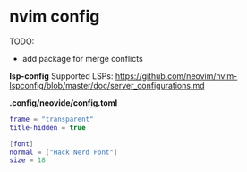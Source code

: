# nvim config

TODO:
- add package for merge conflicts

**lsp-config**
Supported LSPs: 
https://github.com/neovim/nvim-lspconfig/blob/master/doc/server_configurations.md

**.config/neovide/config.toml**
```lua
frame = "transparent"
title-hidden = true

[font]
normal = ["Hack Nerd Font"]
size = 18
```
